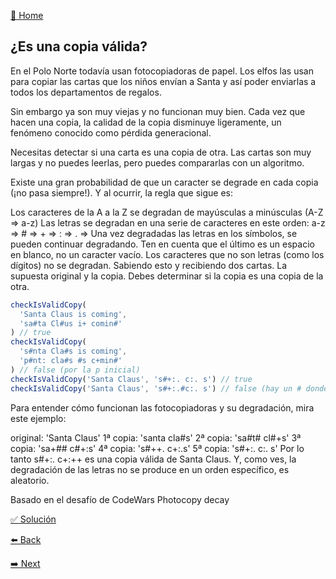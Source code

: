 [🏡 Home](https://github.com/jcuencagento/JCG-adventJS)

## ¿Es una copia válida?

En el Polo Norte todavía usan fotocopiadoras de papel. Los elfos las usan para copiar las cartas que los niños envían a Santa y así poder enviarlas a todos los departamentos de regalos.

Sin embargo ya son muy viejas y no funcionan muy bien. Cada vez que hacen una copia, la calidad de la copia disminuye ligeramente, un fenómeno conocido como pérdida generacional.

Necesitas detectar si una carta es una copia de otra. Las cartas son muy largas y no puedes leerlas, pero puedes compararlas con un algoritmo.

Existe una gran probabilidad de que un caracter se degrade en cada copia (¡no pasa siempre!). Y al ocurrir, la regla que sigue es:

Los caracteres de la A a la Z se degradan de mayúsculas a minúsculas (A-Z ⇒ a-z)
Las letras se degradan en una serie de caracteres en este orden: a-z ⇒ # ⇒ + ⇒ : ⇒ . ⇒
Una vez degradadas las letras en los símbolos, se pueden continuar degradando.
Ten en cuenta que el último es un espacio en blanco, no un caracter vacío.
Los caracteres que no son letras (como los dígitos) no se degradan.
Sabiendo esto y recibiendo dos cartas. La supuesta original y la copia. Debes determinar si la copia es una copia de la otra.

```javascript
checkIsValidCopy(
  'Santa Claus is coming',
  'sa#ta Cl#us i+ comin#'
) // true
checkIsValidCopy(
  's#nta Cla#s is coming',
  'p#nt: cla#s #s c+min#'
) // false (por la p inicial)
checkIsValidCopy('Santa Claus', 's#+:. c:. s') // true
checkIsValidCopy('Santa Claus', 's#+:.#c:. s') // false (hay un # donde no debería)
```

Para entender cómo funcionan las fotocopiadoras y su degradación, mira este ejemplo:

original:  'Santa Claus'
1ª copia:  'santa cla#s'
2ª copia:  'sa#t# cl#+s'
3ª copia:  'sa+## c#+:s'
4ª copia:  's#++. c+:.s'
5ª copia:  's#+:. c:. s'
Por lo tanto s#+:. c+:++ es una copia válida de Santa Claus. Y, como ves, la degradación de las letras no se produce en un orden específico, es aleatorio.

Basado en el desafío de CodeWars Photocopy decay


[✅ Solución](https://github.com/jcuencagento/JCG-adventJS/blob/master/december_12.js)


[⬅️ Back](https://github.com/jcuencagento/JCG-adventJS/blob/master/december_11.md)


[➡️ Next](https://github.com/jcuencagento/JCG-adventJS/blob/master/december_13.md)
